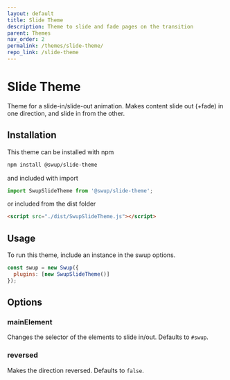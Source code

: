 ```yaml
---
layout: default
title: Slide Theme
description: Theme to slide and fade pages on the transition
parent: Themes
nav_order: 2
permalink: /themes/slide-theme/
repo_link: /slide-theme
---
```


# Slide Theme

Theme for a slide-in/slide-out animation. Makes content slide out (+fade) in one direction, and slide in from the other.

## Installation

This theme can be installed with npm

```bash
npm install @swup/slide-theme
```

and included with import

```javascript
import SwupSlideTheme from '@swup/slide-theme';
```

or included from the dist folder

```html
<script src="./dist/SwupSlideTheme.js"></script>
```

## Usage

To run this theme, include an instance in the swup options.

```javascript
const swup = new Swup({
  plugins: [new SwupSlideTheme()]
});
```

## Options

### mainElement

Changes the selector of the elements to slide in/out.
Defaults to `#swup`.

### reversed

Makes the direction reversed.
Defaults to `false`.
